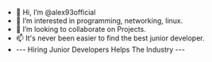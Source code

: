- 👋 Hi, I’m @alex93official
- 👀 I’m interested in programming, networking, linux.
- 💞️ I’m looking to collaborate on Projects.
- 📫 It's never been easier to find the best junior developer.
-  ---  Hiring Junior Developers Helps The Industry ---

<!---
alex93official/alex93official is a ✨ special ✨ repository because its `README.md` (this file) appears on your GitHub profile.
You can click the Preview link to take a look at your changes.
--->
